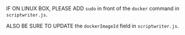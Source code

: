 IF ON LINUX BOX, PLEASE ADD `sudo` in front of the `docker` command in `scriptwriter.js`.

ALSO BE SURE TO UPDATE the `dockerImageId` field in `scriptwriter.js`.
